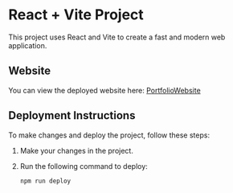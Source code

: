 # React + Vite Project

This project uses React and Vite to create a fast and modern web application.

## Website

You can view the deployed website here: [PortfolioWebsite](https://thaniav.github.io/PortfolioWebsite/)

## Deployment Instructions

To make changes and deploy the project, follow these steps:

1. Make your changes in the project.
2. Run the following command to deploy:

   ```sh
   npm run deploy
